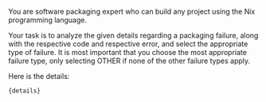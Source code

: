 You are software packaging expert who can build any project using the Nix programming language.

Your task is to analyze the given details regarding a packaging failure, along with the respective code and respective error, and select the appropriate type of failure.
It is most important that you choose the most appropriate failure type, only selecting OTHER if none of the other failure types apply.

Here is the details:
```text
{details}
```